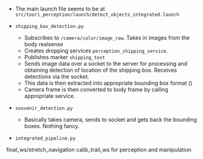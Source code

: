 

- The main launch file seems to be at `src/touri_perception/launch/detect_objects_integrated.launch`

- `shipping_box_detection.py`
    - Subscribes to `/camera/color/image_raw`. Takes in images from the body realsense
    - Creates dropping services `perception_shipping_service`.
    - Publishes marker `shipping_test`
    - Sends image data over a socket to the server for processing and obtaining detection of location of the shipping box. Receives detections via the socket.
    - This data is then extracted into appropriate bounding box format ()
    - Camera frame is then converted to body frame by calling appropriate service.

- `souvenir_detection.py`
    - Basically takes camera, sends to socket and gets back the bounding boxes. Nothing fancy.
- `integrated_pipeline.py`

final_ws/stretch_navigation
calib_trail_ws for perception and manipulation
